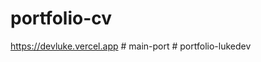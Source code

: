 # portfolio-cv


https://devluke.vercel.app
#   m a i n - p o r t  
 #   p o r t f o l i o - l u k e d e v  
 